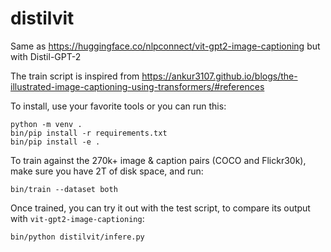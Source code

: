 # distilvit

Same as https://huggingface.co/nlpconnect/vit-gpt2-image-captioning but with Distil-GPT-2

The train script is inspired from https://ankur3107.github.io/blogs/the-illustrated-image-captioning-using-transformers/#references

To install, use your favorite tools or you can run this:

```
python -m venv .
bin/pip install -r requirements.txt
bin/pip install -e .
```

To train against the 270k+ image & caption pairs (COCO and Flickr30k), make sure you have 2T of disk space, and run:

```
bin/train --dataset both
```

Once trained, you can try it out with the test script, to compare its output with `vit-gpt2-image-captioning`:

```
bin/python distilvit/infere.py
```
